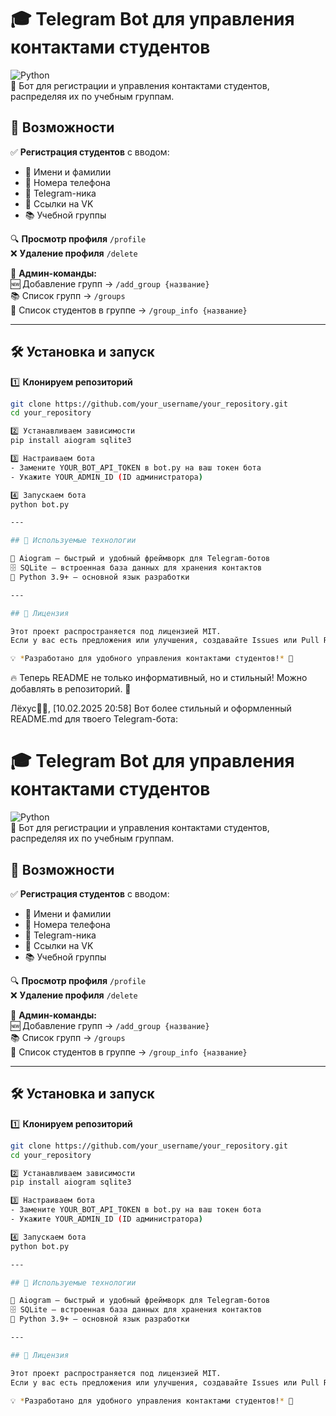 # 🎓 Telegram Bot для управления контактами студентов

![Python](https://img.shields.io/badge/Python-3.9%2B-blue?style=for-the-badge&logo=python)  
📲 Бот для регистрации и управления контактами студентов, распределяя их по учебным группам.  

## 🚀 Возможности

✅ **Регистрация студентов** с вводом:  
   - 👤 Имени и фамилии  
   - 📱 Номера телефона  
   - 💬 Telegram-ника  
   - 🔗 Ссылки на VK  
   - 📚 Учебной группы  

🔍 **Просмотр профиля** `/profile`  
❌ **Удаление профиля** `/delete`  

🔑 **Админ-команды:**  
🆕 Добавление групп → `/add_group {название}`  
📚 Список групп → `/groups`  
👥 Список студентов в группе → `/group_info {название}`  

---

## 🛠 Установка и запуск

1️⃣ **Клонируем репозиторий**  
```sh
git clone https://github.com/your_username/your_repository.git
cd your_repository

2️⃣ Устанавливаем зависимости  
pip install aiogram sqlite3

3️⃣ Настраиваем бота  
- Замените YOUR_BOT_API_TOKEN в bot.py на ваш токен бота  
- Укажите YOUR_ADMIN_ID (ID администратора)  

4️⃣ Запускаем бота  
python bot.py

---

## 🔧 Используемые технологии

🚀 Aiogram – быстрый и удобный фреймворк для Telegram-ботов  
🗄 SQLite – встроенная база данных для хранения контактов  
🐍 Python 3.9+ – основной язык разработки  

---

## 📜 Лицензия

Этот проект распространяется под лицензией MIT.  
Если у вас есть предложения или улучшения, создавайте Issues или Pull Requests!  

💡 *Разработано для удобного управления контактами студентов!* 🚀
```

🔥 Теперь README не только информативный, но и стильный! Можно добавлять в репозиторий. 🚀

Лёхус💞💕, [10.02.2025 20:58]
Вот более стильный и оформленный README.md для твоего Telegram-бота:  

# 🎓 Telegram Bot для управления контактами студентов

![Python](https://img.shields.io/badge/Python-3.9%2B-blue?style=for-the-badge&logo=python)  
📲 Бот для регистрации и управления контактами студентов, распределяя их по учебным группам.  

## 🚀 Возможности

✅ **Регистрация студентов** с вводом:  
   - 👤 Имени и фамилии  
   - 📱 Номера телефона  
   - 💬 Telegram-ника  
   - 🔗 Ссылки на VK  
   - 📚 Учебной группы  

🔍 **Просмотр профиля** `/profile`  
❌ **Удаление профиля** `/delete`  

🔑 **Админ-команды:**  
🆕 Добавление групп → `/add_group {название}`  
📚 Список групп → `/groups`  
👥 Список студентов в группе → `/group_info {название}`  

---

## 🛠 Установка и запуск

1️⃣ **Клонируем репозиторий**  
```sh
git clone https://github.com/your_username/your_repository.git
cd your_repository

2️⃣ Устанавливаем зависимости  
pip install aiogram sqlite3

3️⃣ Настраиваем бота  
- Замените YOUR_BOT_API_TOKEN в bot.py на ваш токен бота  
- Укажите YOUR_ADMIN_ID (ID администратора)  

4️⃣ Запускаем бота  
python bot.py

---

## 🔧 Используемые технологии

🚀 Aiogram – быстрый и удобный фреймворк для Telegram-ботов  
🗄 SQLite – встроенная база данных для хранения контактов  
🐍 Python 3.9+ – основной язык разработки  

---

## 📜 Лицензия

Этот проект распространяется под лицензией MIT.  
Если у вас есть предложения или улучшения, создавайте Issues или Pull Requests!  

💡 *Разработано для удобного управления контактами студентов!* 🚀

